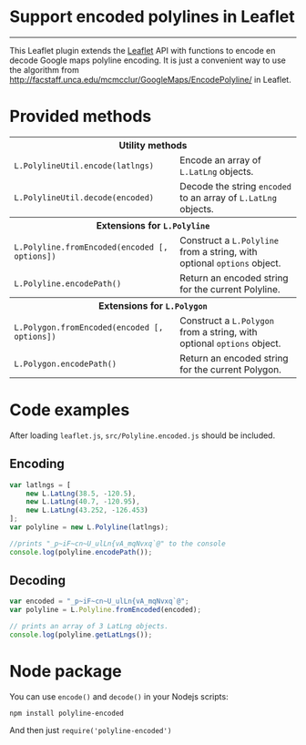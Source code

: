 # Support encoded polylines in Leaflet
--------------------------------------

This Leaflet plugin extends the [Leaflet](https://github.com/CloudMade/Leaflet) API with functions to encode en decode Google maps polyline encoding. It is just a convenient way to use the algorithm from http://facstaff.unca.edu/mcmcclur/GoogleMaps/EncodePolyline/ in Leaflet.

# Provided methods #

<table>
<tr>
	<th colspan="2">Utility methods</th>
</tr>
<tr>
	<td><code>L.PolylineUtil.encode(latlngs)</code></td>
	<td>Encode an array of <code>L.LatLng</code> objects.</td>
</tr>
<tr>
	<td><code>L.PolylineUtil.decode(encoded)</code></td>
	<td>Decode the string <code>encoded</code> to an array of <code>L.LatLng</code> objects.</td>
</tr>

<tr>
	<th colspan="2">Extensions for <code>L.Polyline</code></th>
</tr>
<tr>
	<td><code>L.Polyline.fromEncoded(encoded [, options])</code></td>
	<td>Construct a <code>L.Polyline</code> from a string, with optional <code>options</code> object.</td>
</tr>
<tr>
	<td><code>L.Polyline.encodePath()</code></td><td>Return an encoded string for the current Polyline.</td>
</tr>

<tr>
	<th colspan="2">Extensions for <code>L.Polygon</code></th>
</tr>
<tr>
	<td><code>L.Polygon.fromEncoded(encoded [, options])</code></td>
	<td>Construct a <code>L.Polygon</code> from a string, with optional <code>options</code> object.</td>
</tr>
<tr>
	<td><code>L.Polygon.encodePath()</code></td><td>Return an encoded string for the current Polygon.</td>
</tr>

</table>

# Code examples
After loading ```leaflet.js```, ```src/Polyline.encoded.js``` should be included.

## Encoding

```javascript
var latlngs = [
	new L.LatLng(38.5, -120.5),
	new L.LatLng(40.7, -120.95),
	new L.LatLng(43.252, -126.453)
];
var polyline = new L.Polyline(latlngs);

//prints "_p~iF~cn~U_ulLn{vA_mqNvxq`@" to the console
console.log(polyline.encodePath());
```

## Decoding
```javascript
var encoded = "_p~iF~cn~U_ulLn{vA_mqNvxq`@";
var polyline = L.Polyline.fromEncoded(encoded);

// prints an array of 3 LatLng objects.
console.log(polyline.getLatLngs());
```

# Node package
You can use `encode()` and `decode()` in your Nodejs scripts:

`npm install polyline-encoded`

And then just `require('polyline-encoded')`